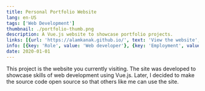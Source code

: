 ```yaml
---
title: Personal Portfolio Website
lang: en-US
tags: ['Web Development']
thumbnail: ./portfolio-thumb.png
description: A Vue.js website to showcase portfolio projects.
links: [{url: 'https://alamkanak.github.io/', text: 'View the website', icon: 'material-symbols:home-outline'}]
info: [{key: 'Role', value: 'Web developer'}, {key: 'Employment', value: 'Self employed'}, {key: 'Skills involved', value: ['Web development']}, {key: 'Tech used', value: ['Javascript', 'Vue.js']}]
date: 2020-01-01
---
```


This project is the website you currently visiting. The site was developed to showcase skills of web development using Vue.js. Later, I decided to make the source code open source so that others like me can use the site.